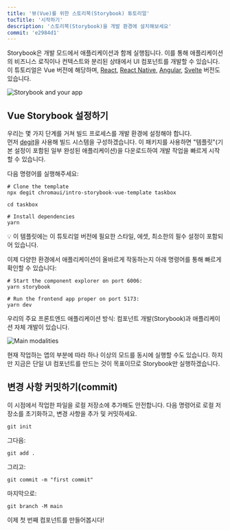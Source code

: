 ```yaml
---
title: '뷰(Vue)를 위한 스토리북(Storybook) 튜토리얼'
tocTitle: '시작하기'
description: '스토리북(Storybook)을 개발 환경에 설치해보세요'
commit: 'e2984d1'
---
```


Storybook은 개발 모드에서 애플리케이션과 함께 실행됩니다. 이를 통해 애플리케이션의 비즈니스 로직이나 컨텍스트와 분리된 상태에서 UI 컴포넌트를 개발할 수 있습니다. 이 튜토리얼은 Vue 버전에 해당하며, [React](/intro-to-storybook/react/ko/get-started), [React Native](/intro-to-storybook/react-native/en/get-started), [Angular](/intro-to-storybook/angular/en/get-started), [Svelte](/intro-to-storybook/svelte/en/get-started) 버전도 있습니다.

![Storybook and your app](/intro-to-storybook/storybook-relationship.jpg)

## Vue Storybook 설정하기

우리는 몇 가지 단계를 거쳐 빌드 프로세스를 개발 환경에 설정해야 합니다.  
먼저 [degit](https://github.com/Rich-Harris/degit)을 사용해 빌드 시스템을 구성하겠습니다. 이 패키지를 사용하면 "템플릿"(기본 설정이 포함된 일부 완성된 애플리케이션)을 다운로드하여 개발 작업을 빠르게 시작할 수 있습니다.

다음 명령어를 실행해주세요:

```shell:clipboard=false
# Clone the template
npx degit chromaui/intro-storybook-vue-template taskbox

cd taskbox

# Install dependencies
yarn
```

<div class="aside">
💡 이 템플릿에는 이 튜토리얼 버전에 필요한 스타일, 에셋, 최소한의 필수 설정이 포함되어 있습니다.
</div>

이제 다양한 환경에서 애플리케이션이 올바르게 작동하는지 아래 명령어를 통해 빠르게 확인할 수 있습니다:

```shell:clipboard=false
# Start the component explorer on port 6006:
yarn storybook

# Run the frontend app proper on port 5173:
yarn dev
```

우리의 주요 프론트엔드 애플리케이션 방식: 컴포넌트 개발(Storybook)과 애플리케이션 자체 개발이 있습니다.

![Main modalities](/intro-to-storybook/app-main-modalities-vue.png)

현재 작업하는 앱의 부분에 따라 하나 이상의 모드를 동시에 실행할 수도 있습니다.
하지만 지금은 단일 UI 컴포넌트를 만드는 것이 목표이므로 Storybook만 실행하겠습니다.

## 변경 사항 커밋하기(commit)

이 시점에서 작업한 파일을 로컬 저장소에 추가해도 안전합니다. 다음 명령어로 로컬 저장소를 초기화하고, 변경 사항을 추가 및 커밋하세요.

```shell
git init
```

그다음:

```shell
git add .
```

그리고:

```shell
git commit -m "first commit"
```

마지막으로:

```shell
git branch -M main
```

이제 첫 번째 컴포넌트를 만들어봅시다!
